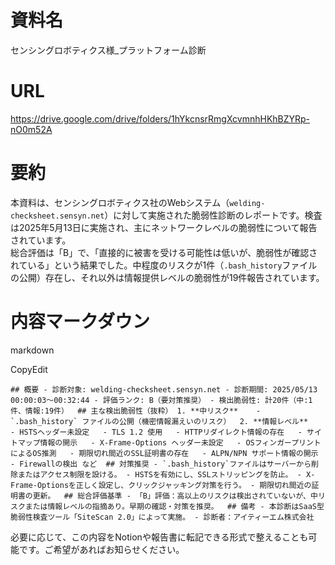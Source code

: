 # 資料名

センシングロボティクス様_プラットフォーム診断

# URL

https://drive.google.com/drive/folders/1hYkcnsrRmgXcvmnhHKhBZYRp-nO0m52A

# 要約

本資料は、センシングロボティクス社のWebシステム（`welding-checksheet.sensyn.net`）に対して実施された脆弱性診断のレポートです。検査は2025年5月13日に実施され、主にネットワークレベルの脆弱性について報告されています。  
総合評価は「B」で、「直接的に被害を受ける可能性は低いが、脆弱性が確認されている」という結果でした。中程度のリスクが1件（`.bash_history`ファイルの公開）存在し、それ以外は情報提供レベルの脆弱性が19件報告されています。

# 内容マークダウン

markdown

CopyEdit

``## 概要 - 診断対象: welding-checksheet.sensyn.net - 診断期間: 2025/05/13 00:00:03〜00:32:44 - 評価ランク: B（要対策推奨） - 検出脆弱性: 計20件（中:1件、情報:19件）  ## 主な検出脆弱性（抜粋） 1. **中リスク**    - `.bash_history` ファイルの公開（機密情報漏えいのリスク）  2. **情報レベル**    - HSTSヘッダー未設定   - TLS 1.2 使用   - HTTPリダイレクト情報の存在   - サイトマップ情報の開示   - X-Frame-Options ヘッダー未設定   - OSフィンガープリントによるOS推測   - 期限切れ間近のSSL証明書の存在   - ALPN/NPN サポート情報の開示   - Firewallの検出 など  ## 対策推奨 - `.bash_history`ファイルはサーバーから削除またはアクセス制限を設ける。 - HSTSを有効にし、SSLストリッピングを防止。 - X-Frame-Optionsを正しく設定し、クリックジャッキング対策を行う。 - 期限切れ間近の証明書の更新。  ## 総合評価基準 - 「B」評価：高以上のリスクは検出されていないが、中リスクまたは情報レベルの指摘あり。早期の確認・対策を推奨。  ## 備考 - 本診断はSaaS型脆弱性検査ツール「SiteScan 2.0」によって実施。 - 診断者：アイティーエム株式会社``

必要に応じて、この内容をNotionや報告書に転記できる形式で整えることも可能です。ご希望があればお知らせください。